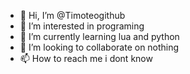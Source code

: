 - 👋 Hi, I’m @Timoteogithub
- 👀 I’m interested in programing
- 🌱 I’m currently learning lua and python
- 💞️ I’m looking to collaborate on nothing
- 📫 How to reach me i dont know

<!---
Timoteogithub/Timoteogithub is a ✨ special ✨ repository because its `README.md` (this file) appears on your GitHub profile.
You can click the Preview link to take a look at your changes.
--->
